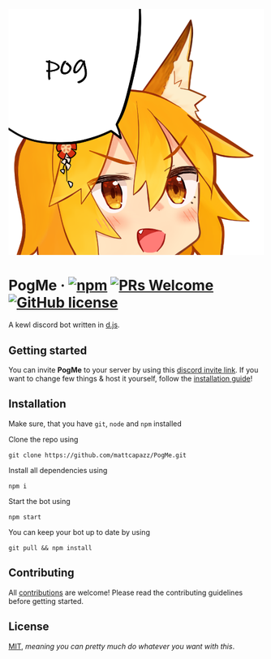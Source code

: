 ![PogMe Avatar](./img/avatar.png)

# PogMe &middot; [![npm](https://img.shields.io/npm/v/npm.svg?style=flat-square)](https://www.npmjs.com/package/npm) [![PRs Welcome](https://img.shields.io/badge/PRs-welcome-brightgreen.svg?style=flat-square)](http://makeapullrequest.com) [![GitHub license](https://img.shields.io/badge/license-MIT-blue.svg?style=flat-square)](LICENSE)

A kewl discord bot written in [d.js](https://discord.js.org/).

## Getting started

You can invite **PogMe** to your server by using this [discord invite link](https://discord.com/api/oauth2/authorize?client_id=soon&permissions=3443766&scope=bot).
If you want to change few things & host it yourself, follow the [installation guide](#installation)!

## Installation

Make sure, that you have `git`, `node` and `npm` installed

Clone the repo using

    git clone https://github.com/mattcapazz/PogMe.git

Install all dependencies using

    npm i

Start the bot using

    npm start

You can keep your bot up to date by using

    git pull && npm install

## Contributing

All [contributions](CONTRIBUTING.md) are welcome! Please read the contributing guidelines before getting started.

## License

[MIT](LICENSE), *meaning you can pretty much do whatever you want with this*.